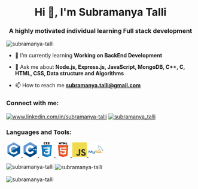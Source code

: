<h1 align="center">Hi 👋, I'm Subramanya Talli</h1>
<h3 align="center">A highly motivated individual learning Full stack development</h3>

<p align="left"> <img src="https://komarev.com/ghpvc/?username=subramanya-talli&label=Profile%20views&color=0e75b6&style=flat" alt="subramanya-talli" /> </p>

- 🌱 I’m currently learning **Working on BackEnd Development**

- 💬 Ask me about **Node.js, Express.js, JavaScript, MongoDB, C++, C, HTML, CSS, Data structure and Algorithms**

- 📫 How to reach me **subramanya.talli@gmail.com**

<h3 align="left">Connect with me:</h3>
<p align="left">
<a href="https://linkedin.com/in/www.linkedin.com/in/subramanya-talli" target="blank"><img align="center" src="https://raw.githubusercontent.com/rahuldkjain/github-profile-readme-generator/master/src/images/icons/Social/linked-in-alt.svg" alt="www.linkedin.com/in/subramanya-talli" height="30" width="40" /></a>
<a href="https://instagram.com/subramanya_talli" target="blank"><img align="center" src="https://raw.githubusercontent.com/rahuldkjain/github-profile-readme-generator/master/src/images/icons/Social/instagram.svg" alt="subramanya_talli" height="30" width="40" /></a>
</p>

<h3 align="left">Languages and Tools:</h3>
<p align="left"> <a href="https://www.cprogramming.com/" target="_blank" rel="noreferrer"> <img src="https://raw.githubusercontent.com/devicons/devicon/master/icons/c/c-original.svg" alt="c" width="40" height="40"/> </a> <a href="https://www.w3schools.com/cpp/" target="_blank" rel="noreferrer"> <img src="https://raw.githubusercontent.com/devicons/devicon/master/icons/cplusplus/cplusplus-original.svg" alt="cplusplus" width="40" height="40"/> </a> <a href="https://www.w3schools.com/css/" target="_blank" rel="noreferrer"> <img src="https://raw.githubusercontent.com/devicons/devicon/master/icons/css3/css3-original-wordmark.svg" alt="css3" width="40" height="40"/> </a> <a href="https://www.w3.org/html/" target="_blank" rel="noreferrer"> <img src="https://raw.githubusercontent.com/devicons/devicon/master/icons/html5/html5-original-wordmark.svg" alt="html5" width="40" height="40"/> </a> <a href="https://developer.mozilla.org/en-US/docs/Web/JavaScript" target="_blank" rel="noreferrer"> <img src="https://raw.githubusercontent.com/devicons/devicon/master/icons/javascript/javascript-original.svg" alt="javascript" width="40" height="40"/> </a> <a href="https://www.mysql.com/" target="_blank" rel="noreferrer"> <img src="https://raw.githubusercontent.com/devicons/devicon/master/icons/mysql/mysql-original-wordmark.svg" alt="mysql" width="40" height="40"/> </a> </p>

<p><img align="left" src="https://github-readme-stats.vercel.app/api/top-langs?username=subramanya-talli&show_icons=true&locale=en&layout=compact" alt="subramanya-talli" /></p>

<p>&nbsp;<img align="center" src="https://github-readme-stats.vercel.app/api?username=subramanya-talli&show_icons=true&locale=en" alt="subramanya-talli" /></p>

<p><img align="center" src="https://github-readme-streak-stats.herokuapp.com/?user=subramanya-talli&" alt="subramanya-talli" /></p>
